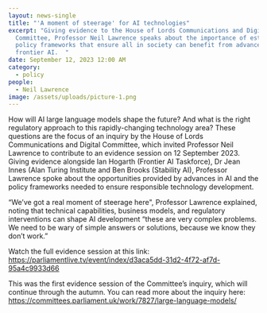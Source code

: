 ```yaml
---
layout: news-single
title: "'A moment of steerage' for AI technologies"
excerpt: "Giving evidence to the House of Lords Communications and Digital
  Committee, Professor Neil Lawrence speaks about the importance of establishing
  policy frameworks that ensure all in society can benefit from advances in
  frontier AI.  "
date: September 12, 2023 12:00 AM
category:
  - policy
people:
  - Neil Lawrence
image: /assets/uploads/picture-1.png
---
```

How will AI large language models shape the future? And what is the right regulatory approach to this rapidly-changing technology area? These questions are the focus of an inquiry by the House of Lords Communications and Digital Committee, which invited Professor Neil Lawrence to contribute to an evidence session on 12 September 2023. Giving evidence alongside Ian Hogarth (Frontier AI Taskforce), Dr Jean Innes (Alan Turing Institute and Ben Brooks (Stability AI), Professor Lawrence spoke about the opportunities provided by advances in AI and the policy frameworks needed to ensure responsible technology development. 

“We’ve got a real moment of steerage here", Professor Lawrence explained, noting that technical capabilities, business models, and regulatory interventions can shape AI development “these are very complex problems. We need to be wary of simple answers or solutions, because we know they don’t work.”

Watch the full evidence session at this link: <https://parliamentlive.tv/event/index/d3aca5dd-31d2-4f72-af7d-95a4c9933d66> 

This was the first evidence session of the Committee’s inquiry, which will continue through the autumn. You can read more about the inquiry here: <https://committees.parliament.uk/work/7827/large-language-models/>